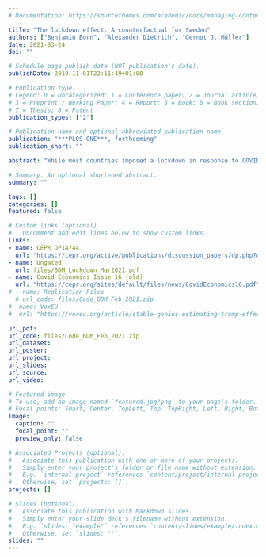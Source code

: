 ```yaml
---
# Documentation: https://sourcethemes.com/academic/docs/managing-content/

title: "The lockdown effect: A counterfactual for Sweden"
authors: ["Benjamin Born", "Alexander Dietrich", "Gernot J. Müller"]
date: 2021-03-24
doi: ""

# Schedule page publish date (NOT publication's date).
publishDate: 2019-11-01T22:11:49+01:00

# Publication type.
# Legend: 0 = Uncategorized; 1 = Conference paper; 2 = Journal article;
# 3 = Preprint / Working Paper; 4 = Report; 5 = Book; 6 = Book section;
# 7 = Thesis; 8 = Patent
publication_types: ["2"]

# Publication name and optional abbreviated publication name.
publication: "***PLOS ONE***, forthcoming"
publication_short: ""

abstract: "While most countries imposed a lockdown in response to COVID-19, Sweden did not. To quantify the lockdown effect, we approximate a counterfactual lockdown scenario for Sweden through the outcome in a synthetic control unit. We find, first, that a 9-week lockdown in the first half of 2020 would have reduced infections and deaths by about 75% and 38%, respectively. Second, the lockdown effect starts to materialize with a delay of 3-4 weeks only. Third, the actual adjustment of mobility patterns in Sweden suggests there has been substantial voluntary social restraint, although the adjustment was less strong than under the lockdown scenario. Lastly, we find that a lockdown would not have caused much additional output loss."

# Summary. An optional shortened abstract.
summary: ""

tags: []
categories: []
featured: false

# Custom links (optional).
#   Uncomment and edit lines below to show custom links.
links:
- name: CEPR DP14744
  url: "https://cepr.org/active/publications/discussion_papers/dp.php?dpno=14744"
- name: Ungated
  url: files/BDM_Lockdown_Mar2021.pdf
- name: Covid Economics Issue 16 (old)
  url: "https://cepr.org/sites/default/files/news/CovidEconomics16.pdf"
# - name: Replication Files
  # url_code: files/Code_BDM_Feb_2021.zip
#- name: VoxEU
#  url: "https://voxeu.org/article/stable-genius-estimating-trump-effect-us-economy"

url_pdf:
url_code: files/Code_BDM_Feb_2021.zip
url_dataset:
url_poster:
url_project:
url_slides:
url_source:
url_video:

# Featured image
# To use, add an image named `featured.jpg/png` to your page's folder.
# Focal points: Smart, Center, TopLeft, Top, TopRight, Left, Right, BottomLeft, Bottom, BottomRight.
image:
  caption: ""
  focal_point: ""
  preview_only: false

# Associated Projects (optional).
#   Associate this publication with one or more of your projects.
#   Simply enter your project's folder or file name without extension.
#   E.g. `internal-project` references `content/project/internal-project/index.md`.
#   Otherwise, set `projects: []`.
projects: []

# Slides (optional).
#   Associate this publication with Markdown slides.
#   Simply enter your slide deck's filename without extension.
#   E.g. `slides: "example"` references `content/slides/example/index.md`.
#   Otherwise, set `slides: ""`.
slides: ""
---
```

